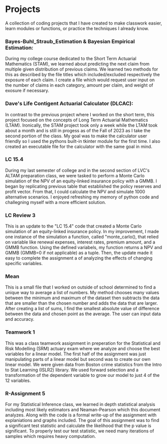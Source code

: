 # Projects

<p>A collection of coding projects that I have created to make classwork easier, learn modules or 
functions, or practice the techniques I already know.</p>


### Bayes-Buhl_Straub_Estimation & Bayesian Empirical Estimation:

<p>During my college course dedicated to the Short Term Actuarial Mathematics (STAM), 
we learned about predicting the next claim from multiple given distribution of previous 
claims. We learned two methods for this as described by the file titles which included/excluded 
respectively the exposure of each claim. I create a file which would request user input 
on the number of claims in each category, amount per claim, and weight of exosure if necessary.</p>

### Dave's Life Contigent Actuarial Calculator (DLCAC):

<p>In contrast to the previous project where I worked on the short term, this project 
focused on the concepts of Long Term Actuarial Mathematics (LTAM). Ironically, the STAM 
project took only a week while the LTAM took about a month and is still in progess as of 
the Fall of 2023 as I take the second portion of the class. My goal was to make the calculator 
user friendly so I used the pythons built-in tkinter module for the first time. I also created 
an executable file for the calculator with the same goal in mind.</p>

### LC 15.4

<p>During my last semester of college and in the second section of LVC's ALTAM preparation
class, we were tasked to perform a Monte Carlo simulation of the NPV of an equity-linked
insurance policy with a GMMB. I began by replicating previous table that established the policy reserves 
and profit vector. From that, I could calculate the NPV and simulate 1000 alternative scenarios.
I enjoyed refreshing my memory of python code and challegning myself with a more efficient solution.</p>

### LC Review 3

<p>This is an update to the "LC 15.4" code that created a Monte Carlo simulation of an equity-linked
insurance policy. In my improvement, I made one instance of the simulation a function, called "monte_carlo(),
that relied on variable like renewal expenses, interest rates, premium amount, and a GMMB function. Using
the defined variabels, my function returns a NPV and GMMB (GMMB=0 if not applicable) as a tuple. Then, 
the update made it easy to complete the assignment a of analyzing the effects of changing specific variables. </p>

### Mean

<p>This is a small file that I worked on outside of school determined to find a unique way to 
average a list of numbers. My method chooses many values between the minimum and maximum of
the dataset then subtracts the data that are smaller than the chosen number and adds the data 
that are larger. After creating a list of sums, I find the smallest absolute value of difference
between the data and chosen point as the average. The user can input data and accuracy.</p>

### Teamwork 1

<p>This was a class teamwork assignment in preperation for the Statistical and Risk
Modelling (SRM) actuary exam where we analyze and choose the best variables for a linear 
model. The first half of the assignment was just manipulating parts of a linear model but 
second was to create our own linear model. We were given data from Boston crime statistics 
from the Intro to Stat Learning (ISLR2) library. We used forward selection and a transformation 
of the dependent variable to grow our model to just 4 of the 12 variables.</p>

### R-Assignment 5

<p>For my Statistical Inference class, we learned in depth statistical analysis including most 
likely estimators and Neaman-Pearson which this document analyzes. Along with the code is a formal
write-up of the assignment with explaniations and graphs included. The goal of this assignment was 
to find a significant test statistic and calculate the likelihood that the p value is significant. 
To properly test our test statistic, we need many iterations of samples which requires heavy computation.</p>
